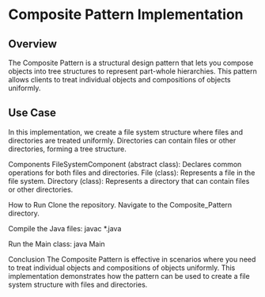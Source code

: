 # Composite Pattern Implementation

## Overview
The Composite Pattern is a structural design pattern that lets you compose objects into tree structures to represent part-whole hierarchies. This pattern allows clients to treat individual objects and compositions of objects uniformly.

## Use Case
In this implementation, we create a file system structure where files and directories are treated uniformly. Directories can contain files or other directories, forming a tree structure.

Components
FileSystemComponent (abstract class): Declares common operations for both files and directories.
File (class): Represents a file in the file system.
Directory (class): Represents a directory that can contain files or other directories.

How to Run
Clone the repository.
Navigate to the Composite_Pattern directory.


Compile the Java files:
javac *.java

Run the Main class:
java Main

Conclusion
The Composite Pattern is effective in scenarios where you need to treat individual objects and compositions of objects uniformly. This implementation demonstrates how the pattern can be used to create a file system structure with files and directories.

